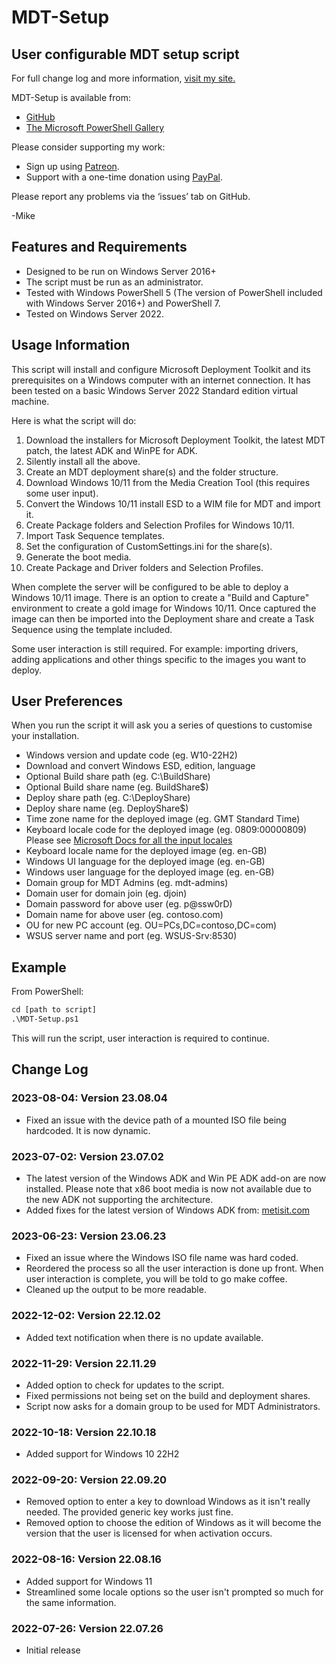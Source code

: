 # MDT-Setup

## User configurable MDT setup script

For full change log and more information, [visit my site.](https://gal.vin/utils/mdt-setup/)

MDT-Setup is available from:

* [GitHub](https://github.com/Digressive/MDT-Setup)
* [The Microsoft PowerShell Gallery](https://www.powershellgallery.com/packages/MDT-Setup)

Please consider supporting my work:

* Sign up using [Patreon](https://www.patreon.com/mikegalvin).
* Support with a one-time donation using [PayPal](https://www.paypal.me/digressive).

Please report any problems via the ‘issues’ tab on GitHub.

-Mike

## Features and Requirements

* Designed to be run on Windows Server 2016+
* The script must be run as an administrator.
* Tested with Windows PowerShell 5 (The version of PowerShell included with Windows Server 2016+) and PowerShell 7.
* Tested on Windows Server 2022.

## Usage Information

This script will install and configure Microsoft Deployment Toolkit and its prerequisites on a Windows computer with an internet connection. It has been tested on a basic Windows Server 2022 Standard edition virtual machine.

Here is what the script will do:

1. Download the installers for Microsoft Deployment Toolkit, the latest MDT patch, the latest ADK and WinPE for ADK.
2. Silently install all the above.
3. Create an MDT deployment share(s) and the folder structure.
4. Download Windows 10/11 from the Media Creation Tool (this requires some user input).
5. Convert the Windows 10/11 install ESD to a WIM file for MDT and import it.
6. Create Package folders and Selection Profiles for Windows 10/11.
7. Import Task Sequence templates.
8. Set the configuration of CustomSettings.ini for the share(s).
9. Generate the boot media.
10. Create Package and Driver folders and Selection Profiles.

When complete the server will be configured to be able to deploy a Windows 10/11 image. There is an option to create a "Build and Capture" environment to create a gold image for Windows 10/11. Once captured the image can then be imported into the Deployment share and create a Task Sequence using the template included.

Some user interaction is still required. For example: importing drivers, adding applications and other things specific to the images you want to deploy.

## User Preferences

When you run the script it will ask you a series of questions to customise your installation.

* Windows version and update code (eg. W10-22H2)
* Download and convert Windows ESD, edition, language
* Optional Build share path (eg. C:\BuildShare)
* Optional Build share name (eg. BuildShare$)
* Deploy share path (eg. C:\DeployShare)
* Deploy share name (eg. DeployShare$)
* Time zone name for the deployed image (eg. GMT Standard Time)
* Keyboard locale code for the deployed image (eg. 0809:00000809) Please see [Microsoft Docs for all the input locales](https://docs.microsoft.com/en-us/windows-hardware/manufacture/desktop/default-input-locales-for-windows-language-packs?view=windows-11)
* Keyboard locale name for the deployed image (eg. en-GB)
* Windows UI language for the deployed image (eg. en-GB)
* Windows user language for the deployed image (eg. en-GB)
* Domain group for MDT Admins (eg. mdt-admins)
* Domain user for domain join (eg. djoin)
* Domain password for above user (eg. p@ssw0rD)
* Domain name for above user (eg. contoso.com)
* OU for new PC account (eg. OU=PCs,DC=contoso,DC=com)
* WSUS server name and port (eg. WSUS-Srv:8530)

## Example

From PowerShell:

``` txt
cd [path to script]
.\MDT-Setup.ps1
```

This will run the script, user interaction is required to continue.

## Change Log

### 2023-08-04: Version 23.08.04

* Fixed an issue with the device path of a mounted ISO file being hardcoded. It is now dynamic.

### 2023-07-02: Version 23.07.02

* The latest version of the Windows ADK and Win PE ADK add-on are now installed. Please note that x86 boot media is now not available due to the new ADK not supporting the architecture.
* Added fixes for the latest version of Windows ADK from: [metisit.com](https://metisit.com/blog/microsoft-deployment-toolkit-mdt-configuration-with-unforeseen-challenges)

### 2023-06-23: Version 23.06.23

* Fixed an issue where the Windows ISO file name was hard coded.
* Reordered the process so all the user interaction is done up front. When user interaction is complete, you will be told to go make coffee.
* Cleaned up the output to be more readable.

### 2022-12-02: Version 22.12.02

* Added text notification when there is no update available.

### 2022-11-29: Version 22.11.29

* Added option to check for updates to the script.
* Fixed permissions not being set on the build and deployment shares.
* Script now asks for a domain group to be used for MDT Administrators.

### 2022-10-18: Version 22.10.18

* Added support for Windows 10 22H2

### 2022-09-20: Version 22.09.20

* Removed option to enter a key to download Windows as it isn't really needed. The provided generic key works just fine.
* Removed option to choose the edition of Windows as it will become the version that the user is licensed for when activation occurs.

### 2022-08-16: Version 22.08.16

* Added support for Windows 11
* Streamlined some locale options so the user isn't prompted so much for the same information.

### 2022-07-26: Version 22.07.26

* Initial release
